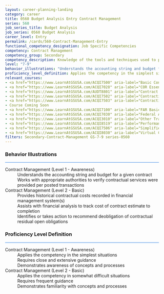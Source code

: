 ```yaml
---
layout: career-planning-landing
category: career
title: 0560 Budget Analysis Entry Contract Management
series: 560
job_series_title: Budget Analysis
job_series: 0560 Budget Analysis
career_level: Entry
permalink: /cards/560-Contract-Management-Entry
functional_competency_designation: Job Specific Competencies
competency: Contract Management
competency_group: Secondary
competency_description: Knowledge of the tools and techniques used to propose, plan, initiate, and manage contracts and other Federal funding instruments and the associated deliverables, deadlines, and contract terms and conditions.
level: "7-9"
behavior_illustrations: "Understands the accounting string and budget for a given contract ? Works with appropriate authorities to verify contractual services were provided per posted transactions ? Provides historical contractual costs recorded in financial management system(s) ? Assists with financial analysis to track cost of contract estimate to completion ? Identifies or takes action to recommend deobligation of contractual residual open obligations"
proficiency_level_definition: Applies the competency in the simplest situations ? Requires close and extensive guidance ? Demonstrates awareness of concepts and processes ? Applies the competency in somewhat difficult situations ? Requires frequent guidance ? Demonstrates familiarity with concepts and processes
relevant_courses: 
- <a href="https://www.LearnAtGSUSA.com/ACQI7500" aria-label="Basic Contract Administration (ACQI7500) - https://www.LearnAtGSUSA.com/ACQI7500">Basic Contract Administration (ACQI7500)</a>, GSU
- <a href="https://www.LearnAtGSUSA.com/ACQI7028" aria-label="COR Essentials (ACQI7028) - https://www.LearnAtGSUSA.com/ACQI7028">COR Essentials (ACQI7028)</a>, GSU
- <a href="https://www.LearnAtGSUSA.com/AUDT8801" aria-label="Contract Auditing (AUDT8801) - https://www.LearnAtGSUSA.com/AUDT8801">Contract Auditing (AUDT8801)</a>, GSU
- <a href="https://www.LearnAtGSUSA.com/ACQI7502" aria-label="Contracting Basics for Administrative Personnel (ACQI7502) - https://www.LearnAtGSUSA.com/ACQI7502">Contracting Basics for Administrative Personnel (ACQI7502)</a>, GSU
- <a href="https://www.LearnAtGSUSA.com/ACQI7503" aria-label="Contracting Basics for CORs (ACQI7503) - https://www.LearnAtGSUSA.com/ACQI7503">Contracting Basics for CORs (ACQI7503)</a>, GSU
- Course Coming Soon
- <a href="https://www.LearnAtGSUSA.com/ACQI7100" aria-label="FAR Basics (ACQI7100) - https://www.LearnAtGSUSA.com/ACQI7100">FAR Basics (ACQI7100)</a>, GSU
- <a href="https://www.LearnAtGSUSA.com/ACQI7030" aria-label="Federal Appropriations Law for Acquisition Professionals (ACQI7030) - https://www.LearnAtGSUSA.com/ACQI7030">Federal Appropriations Law for Acquisition Professionals (ACQI7030)</a>, GSU
- <a href="https://www.LearnAtGSUSA.com/ACQI3010" aria-label="Other Transaction Authority Basics (ACQI3010) - https://www.LearnAtGSUSA.com/ACQI3010">Other Transaction Authority Basics (ACQI3010)</a>, GSU
- <a href="https://www.LearnAtGSUSA.com/ACQI8519" aria-label="Performance Work Statements (ACQI8519) - https://www.LearnAtGSUSA.com/ACQI8519">Performance Work Statements (ACQI8519)</a>, GSU
- <a href="https://www.LearnAtGSUSA.com/ACQI7506" aria-label="Simplified Acquisition Procedures (ACQI7506) - https://www.LearnAtGSUSA.com/ACQI7506">Simplified Acquisition Procedures (ACQI7506)</a>, GSU
- <a href="https://www.LearnAtGSUSA.com/ACQI8030" aria-label="Virtual Contract Management (ACQI8030) - https://www.LearnAtGSUSA.com/ACQI8030">Virtual Contract Management (ACQI8030)</a>, GSU
filters: Secondary-Contract-Management GS-7-9 series-0560
---
```


<div class="desktop:grid-col-6 margin-y-3">
  <div class="border-top-2 bg-white padding-3 shadow-5 height-full members-hover border-1px button-border border-top-blue radius-lg card-text-color">
    <h3>Behavior Illustrations</h3>
    <hr style="background-color: #1b74e0 !important;"/>
    <dl class="text-base card-content-color"><dt>Contract Management (Level 1 - Awareness)</dt><dd>Understands the accounting string and budget for a given contract </dd><dd> Works with appropriate authorities to verify contractual services were provided per posted transactions</dd><dt>Contract Management (Level 2 - Basic)</dt><dd>Provides historical contractual costs recorded in financial management system(s) </dd><dd> Assists with financial analysis to track cost of contract estimate to completion </dd><dd> Identifies or takes action to recommend deobligation of contractual residual open obligations</dd></dl>
  </div>
</div>
<div class="desktop:grid-col-6 margin-y-3">
  <div class="border-top-2 bg-white padding-3 shadow-5 height-full members-hover border-1px button-border border-top-blue radius-lg card-text-color">
    <h3>Proficiency Level Definition</h3>
     <hr style="background-color: #1b74e0 !important;"/>
    <dl class="text-base card-content-color"><dt>Contract Management (Level 1 - Awareness)</dt><dd>Applies the competency in the simplest situations </dd><dd> Requires close and extensive guidance </dd><dd> Demonstrates awareness of concepts and processes</dd><dt>Contract Management (Level 2 - Basic)</dt><dd>Applies the competency in somewhat difficult situations </dd><dd> Requires frequent guidance </dd><dd> Demonstrates familiarity with concepts and processes</dd></dl>
  </div>
</div>